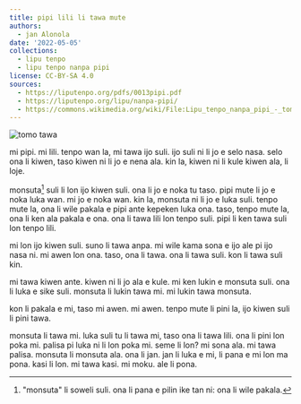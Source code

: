 ```yaml
---
title: pipi lili li tawa mute
authors:
  - jan Alonola
date: '2022-05-05'
collections:
  - lipu tenpo
  - lipu tenpo nanpa pipi
license: CC-BY-SA 4.0
sources:
  - https://liputenpo.org/pdfs/0013pipi.pdf
  - https://liputenpo.org/lipu/nanpa-pipi/
  - https://commons.wikimedia.org/wiki/File:Lipu_tenpo_nanpa_pipi_-_tomo_tawa.png
---
```


![tomo tawa](https://upload.wikimedia.org/wikipedia/commons/f/ff/Lipu_tenpo_nanpa_pipi_-_tomo_tawa.png)

mi pipi. mi lili. tenpo wan la, mi tawa ijo suli. ijo suli ni li jo e selo nasa. selo ona li kiwen, taso kiwen ni li jo e nena ala. kin la, kiwen ni li kule kiwen ala, li loje.

monsuta[^1] suli li lon ijo kiwen suli. ona li jo e noka tu taso. pipi mute li jo e noka luka wan. mi jo e noka wan. kin la, monsuta ni li jo e luka suli. tenpo mute la, ona li wile pakala e pipi ante kepeken luka ona. taso, tenpo mute la, ona li ken ala pakala e ona. ona li tawa lili lon tenpo suli. pipi li ken tawa suli lon tenpo lili.

mi lon ijo kiwen suli. suno li tawa anpa. mi wile kama sona e ijo ale pi ijo nasa ni. mi awen lon ona. taso, ona li tawa. ona li tawa suli. kon li tawa suli kin.

[^1]: "monsuta" li soweli suli. ona li pana e pilin ike tan ni: ona li wile pakala.

mi tawa kiwen ante. kiwen ni li jo ala e kule. mi ken lukin e monsuta suli. ona li luka e sike suli. monsuta li lukin tawa mi. mi lukin tawa monsuta.

kon li pakala e mi, taso mi awen. mi awen. tenpo mute li pini la, ijo kiwen suli li pini tawa.

monsuta li tawa mi. luka suli tu li tawa mi, taso ona li tawa lili. ona li pini lon poka mi. palisa pi luka ni li lon poka mi. seme li lon? mi sona ala. mi tawa palisa. monsuta li monsuta ala. ona li jan. jan li luka e mi, li pana e mi lon ma pona. kasi li lon. mi tawa kasi. mi moku. ale li pona.